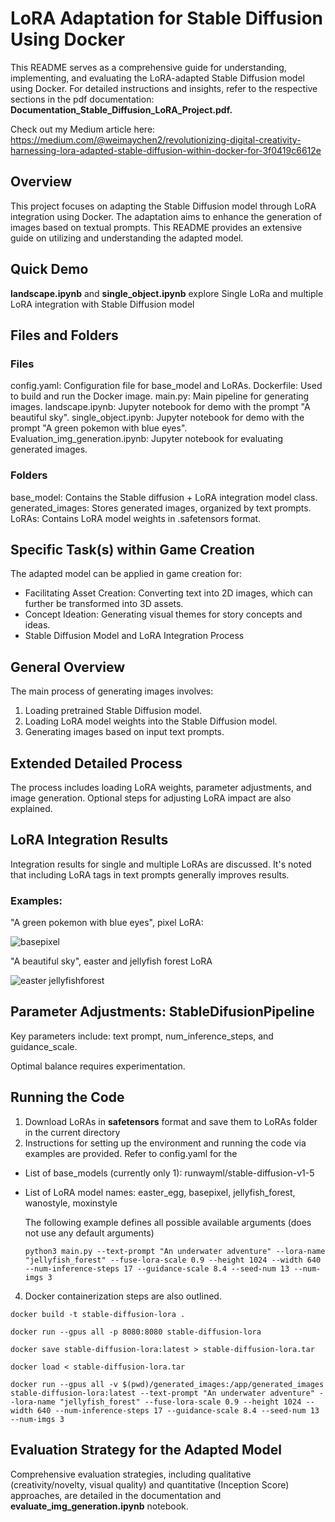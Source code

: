 # LoRA Adaptation for Stable Diffusion Using Docker

This README serves as a comprehensive guide for understanding, implementing, and evaluating the LoRA-adapted Stable Diffusion model using Docker. For detailed instructions and insights, refer to the respective sections in the pdf documentation: **Documentation_Stable_Diffusion_LoRA_Project.pdf.**

Check out my Medium article here: 
https://medium.com/@weimaychen2/revolutionizing-digital-creativity-harnessing-lora-adapted-stable-diffusion-within-docker-for-3f0419c6612e

## Overview
This project focuses on adapting the Stable Diffusion model through LoRA integration using Docker. The adaptation aims to enhance the generation of images based on textual prompts. This README provides an extensive guide on utilizing and understanding the adapted model.

## Quick Demo
**landscape.ipynb** and **single_object.ipynb** explore Single LoRa and multiple LoRA integration with Stable Diffusion model

## Files and Folders
### Files
config.yaml: Configuration file for base_model and LoRAs.
Dockerfile: Used to build and run the Docker image.
main.py: Main pipeline for generating images.
landscape.ipynb: Jupyter notebook for demo with the prompt "A beautiful sky".
single_object.ipynb: Jupyter notebook for demo with the prompt "A green pokemon with blue eyes".
Evaluation_img_generation.ipynb: Jupyter notebook for evaluating generated images.


### Folders
base_model: Contains the Stable diffusion + LoRA integration model class.
generated_images: Stores generated images, organized by text prompts.
LoRAs: Contains LoRA model weights in .safetensors format.

## Specific Task(s) within Game Creation
The adapted model can be applied in game creation for:
- Facilitating Asset Creation: Converting text into 2D images, which can further be transformed into 3D assets.
- Concept Ideation: Generating visual themes for story concepts and ideas.
- Stable Diffusion Model and LoRA Integration Process

## General Overview
The main process of generating images involves:

1. Loading pretrained Stable Diffusion model.
2. Loading LoRA model weights into the Stable Diffusion model.
3. Generating images based on input text prompts.

## Extended Detailed Process
The process includes loading LoRA weights, parameter adjustments, and image generation. Optional steps for adjusting LoRA impact are also explained.

## LoRA Integration Results
Integration results for single and multiple LoRAs are discussed. It's noted that including LoRA tags in text prompts generally improves results.

### Examples:
"A green pokemon with blue eyes", pixel LoRA:

![basepixel](https://github.com/solarspaceclouds/StableDiffusion-with-LoRA-integration/assets/65459827/905542d6-ac57-4891-a781-5e8972c5e0bf)

"A beautiful sky", easter and jellyfish forest LoRA

![easter jellyfishforest](https://github.com/solarspaceclouds/StableDiffusion-with-LoRA-integration/assets/65459827/56bd6ce4-bf4c-4f2e-96c9-10e3d369c1ac)

## Parameter Adjustments: StableDifusionPipeline
Key parameters include: text prompt, num_inference_steps, and guidance_scale. 

Optimal balance requires experimentation.

## Running the Code
1. Download LoRAs in **safetensors** format and save them to LoRAs folder in the current directory
2. Instructions for setting up the environment and running the code via examples are provided.
   Refer to config.yaml for the
- List of base_models (currently only 1): runwayml/stable-diffusion-v1-5
- List of LoRA model names: easter_egg, basepixel, jellyfish_forest, wanostyle, moxinstyle
  
  The following example defines all possible available arguments (does not use any default arguments)
  ```
  python3 main.py --text-prompt "An underwater adventure" --lora-name "jellyfish_forest" --fuse-lora-scale 0.9 --height 1024 --width 640 --num-inference-steps 17 --guidance-scale 8.4 --seed-num 13 --num-imgs 3
  ```
4. Docker containerization steps are also outlined.

``` 
docker build -t stable-diffusion-lora .
```
```
docker run --gpus all -p 8080:8080 stable-diffusion-lora
```
```
docker save stable-diffusion-lora:latest > stable-diffusion-lora.tar
```
```
docker load < stable-diffusion-lora.tar
```
```
docker run --gpus all -v $(pwd)/generated_images:/app/generated_images stable-diffusion-lora:latest --text-prompt "An underwater adventure" --lora-name "jellyfish_forest" --fuse-lora-scale 0.9 --height 1024 --width 640 --num-inference-steps 17 --guidance-scale 8.4 --seed-num 13 --num-imgs 3
```

## Evaluation Strategy for the Adapted Model
Comprehensive evaluation strategies, including qualitative (creativity/novelty, visual quality) and quantitative (Inception Score) approaches, are detailed in the documentation and **evaluate_img_generation.ipynb** notebook.

